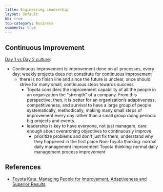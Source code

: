 ```yaml
---
title: Engineering Leadership
layout: default
kb: true
top-category: Business
comments: true
---
```


## Continuous Improvement

[Day 1 vs Day 2 culture](https://aws.amazon.com/executive-insights/content/how-amazon-defines-and-operationalizes-a-day-1-culture/):

- Continuous improvement is improvement done on all processes, every day; weekly projects does not constitute 
  for continuous improvement
  - there is no finish line and since the future is unclear, once should strive for many small, continuous steps
    towards success
    - Toyota considers the improvement capability of all the people in an
    organization the “strength” of a company.
    From this perspective, then, it is better for an organization’s adaptiveness, competitiveness, and survival to have a large group of people systematically, methodically, making many small steps of improvement every
    day rather than a small group doing periodic big projects and events.
    - leadership is key to have everyone, not just managers, care enough about overarching objectives to 
      continuously improve
      - prioritize problems and don't just fix them, understand why they happened in the first place
      Non-Toyota thinking: normal daily management
      improvement
      Toyota thinking: normal daily management process
      improvement

## References

* [Toyota Kata: Managing People for Improvement, Adaptiveness and Superior Results](https://www.amazon.com/Toyota-Kata-Managing-Improvement-Adaptiveness/dp/0071635238)

